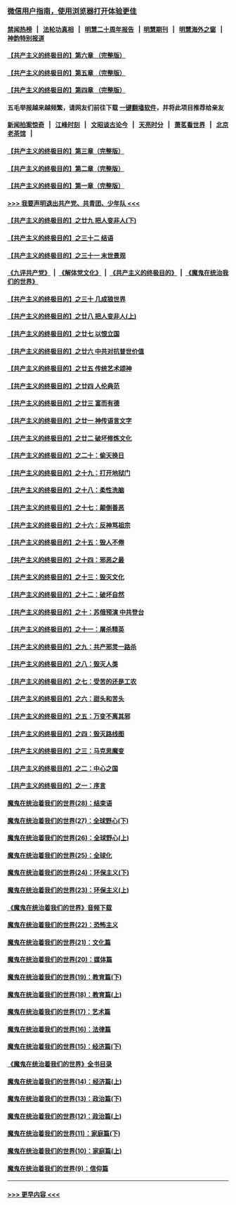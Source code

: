### [微信用户指南，使用浏览器打开体验更佳](https://github.com/gfw-breaker/banned-news1/blob/master/indexes/wechat-guide.md?t=0)
#### [禁闻热榜](热点新闻.md?t=0)  &nbsp;&nbsp;|&nbsp;&nbsp; [法轮功真相](https://github.com/gfw-breaker/truth/blob/master/README.md?t=0) &nbsp;&nbsp;|&nbsp;&nbsp; [明慧二十周年报告](https://github.com/gfw-breaker/mh-reports/blob/master/README.md?t=0) &nbsp;&nbsp;|&nbsp;&nbsp;[明慧期刊](https://github.com/gfw-breaker/mh-qikan) &nbsp;&nbsp;|&nbsp;&nbsp; [明慧海外之窗](https://github.com/gfw-breaker/mh-news/blob/master/README.md?t=0) &nbsp;&nbsp;|&nbsp;&nbsp; [神韵特别报道](https://github.com/gfw-breaker/mh-news/blob/master/shenyun.md?t=0)
#### [【共产主义的终极目的】第六章 （完整版）](../pages/nsc422/n11428913.md?t=02130544) 
#### [【共产主义的终极目的】第五章 （完整版）](../pages/nsc422/n11428912.md?t=02130544) 
#### [【共产主义的终极目的】第四章 （完整版）](../pages/nsc422/n11428907.md?t=02130544) 
#### 五毛举报越来越频繁，请网友们前往下载 [一键翻墙软件](https://github.com/gfw-breaker/ssr-accounts)，并将此项目推荐给亲友
#### [新闻拍案惊奇](https://github.com/gfw-breaker/banned-news1/blob/master/pages/link4.md) &nbsp;&nbsp;|&nbsp;&nbsp; [江峰时刻](https://github.com/gfw-breaker/banned-news1/blob/master/pages/link4.md) &nbsp;&nbsp;|&nbsp;&nbsp; [文昭谈古论今](https://github.com/gfw-breaker/banned-news1/blob/master/pages/link4.md) &nbsp;&nbsp;|&nbsp;&nbsp; [天亮时分](https://github.com/gfw-breaker/banned-news1/blob/master/pages/link4.md) &nbsp;&nbsp;|&nbsp;&nbsp; [萧茗看世界](https://github.com/gfw-breaker/banned-news1/blob/master/pages/link4.md) &nbsp;&nbsp;|&nbsp;&nbsp; [北京老茶馆](https://github.com/gfw-breaker/banned-news1/blob/master/pages/link4.md) &nbsp;&nbsp;|&nbsp;&nbsp; 
#### [【共产主义的终极目的】第三章（完整版）](../pages/nsc422/n11428848.md?t=02130544) 
#### [【共产主义的终极目的】第二章（完整版）](../pages/nsc422/n11428831.md?t=02130544) 
#### [【共产主义的终极目的】第一章（完整版）](../pages/nsc422/n11417651.md?t=02130544) 
#### [>>> 我要声明退出共产党、共青团、少年队 <<<](https://github.com/begood0513/goodnews/blob/master/quit/letter.md) 
#### [【共产主义的终极目的】之廿九 把人变非人(下)](../pages/nsc422/n11344140.md?t=02130544) 
#### [【共产主义的终极目的】之三十二 结语](../pages/nsc422/n11360535.md?t=02130544) 
#### [【共产主义的终极目的】之三十一 末世景观](../pages/nsc422/n11351129.md?t=02130544) 
#### [《九评共产党》](https://github.com/begood0513/9ping.md/blob/master/README.md) &nbsp;|&nbsp; [《解体党文化》](../../../../jtdwh.md/blob/master/README.md)  &nbsp;|&nbsp; [《共产主义的终极目的》](../../../../gczydzjmd.md/blob/master/README.md) &nbsp;|&nbsp; [《魔鬼在统治我们的世界》](../../../../mgztzwmdsj.md/blob/master/README.md) 
#### [【共产主义的终极目的】之三十 几成狼世界](../pages/nsc422/n11348280.md?t=02130544) 
#### [【共产主义的终极目的】之廿八 把人变非人(上)](../pages/nsc422/n11340492.md?t=02130544) 
#### [【共产主义的终极目的】之廿七 以恨立国](../pages/nsc422/n11336944.md?t=02130544) 
#### [【共产主义的终极目的】之廿六 中共对抗普世价值](../pages/nsc422/n11324785.md?t=02130544) 
#### [【共产主义的终极目的】之廿五 传统艺术颂神](../pages/nsc422/n11296396.md?t=02130544) 
#### [【共产主义的终极目的】之廿四 人伦典范](../pages/nsc422/n11296397.md?t=02130544) 
#### [【共产主义的终极目的】之廿三 富而有德](../pages/nsc422/n11283598.md?t=02130544) 
#### [【共产主义的终极目的】之廿一 神传语言文字](../pages/nsc422/n11263265.md?t=02130544) 
#### [【共产主义的终极目的】之廿二 破坏修炼文化](../pages/nsc422/n11245728.md?t=02130544) 
#### [【共产主义的终极目的】之二十：偷天换日](../pages/nsc422/n11238846.md?t=02130544) 
#### [【共产主义的终极目的】之十九：打开地狱门](../pages/nsc422/n11206376.md?t=02130544) 
#### [【共产主义的终极目的】之十八：柔性洗脑](../pages/nsc422/n11199994.md?t=02130544) 
#### [【共产主义的终极目的】之十七：颠倒善恶](../pages/nsc422/n11179782.md?t=02130544) 
#### [【共产主义的终极目的】之十六：反神骂祖宗](../pages/nsc422/n11166798.md?t=02130544) 
#### [【共产主义的终极目的】之十五：毁人不倦](../pages/nsc422/n11166792.md?t=02130544) 
#### [【共产主义的终极目的】之十四：邪恶之最](../pages/nsc422/n11150249.md?t=02130544) 
#### [【共产主义的终极目的】之十三：毁灭文化](../pages/nsc422/n11135227.md?t=02130544) 
#### [【共产主义的终极目的】之十二：破坏自然](../pages/nsc422/n11135214.md?t=02130544) 
#### [【共产主义的终极目的】之十：苏俄预演 中共登台](../pages/nsc422/n11118424.md?t=02130544) 
#### [【共产主义的终极目的】之十一：屠杀精英](../pages/nsc422/n11118442.md?t=02130544) 
#### [【共产主义的终极目的】之九：共产邪灵一路杀](../pages/nsc422/n11114139.md?t=02130544) 
#### [【共产主义的终极目的】之八：毁灭人类](../pages/nsc422/n11108503.md?t=02130544) 
#### [【共产主义的终极目的】之七：受苦的还是工农](../pages/nsc422/n11101809.md?t=02130544) 
#### [【共产主义的终极目的】之六：甜头和苦头](../pages/nsc422/n11096971.md?t=02130544) 
#### [【共产主义的终极目的】之五：万变不离其邪](../pages/nsc422/n11091285.md?t=02130544) 
#### [【共产主义的终极目的】之四：毁灭路线图](../pages/nsc422/n11086284.md?t=02130544) 
#### [【共产主义的终极目的】之三：马克思魔变](../pages/nsc422/n11061941.md?t=02130544) 
#### [【共产主义的终极目的】之二：中心之国](../pages/nsc422/n11047728.md?t=02130544) 
#### [【共产主义的终极目的】之一：序言](../pages/nsc422/n11086077.md?t=02130544) 
#### [魔鬼在统治着我们的世界(28)：结束语](../pages/nsc422/n10936246.md?t=02130544) 
#### [魔鬼在统治着我们的世界(27)：全球野心(下)](../pages/nsc422/n10928319.md?t=02130544) 
#### [魔鬼在统治着我们的世界(26)：全球野心(上)](../pages/nsc422/n10900318.md?t=02130544) 
#### [魔鬼在统治着我们的世界(25)：全球化](../pages/nsc422/n10788205.md?t=02130544) 
#### [魔鬼在统治着我们的世界(24)：环保主义(下)](../pages/nsc422/n10695307.md?t=02130544) 
#### [魔鬼在统治着我们的世界(23)：环保主义(上)](../pages/nsc422/n10688613.md?t=02130544) 
#### [《魔鬼在统治着我们的世界》音频下载](../pages/nsc422/n10635553.md?t=02130544) 
#### [魔鬼在统治着我们的世界(22)：恐怖主义](../pages/nsc422/n10614727.md?t=02130544) 
#### [魔鬼在统治着我们的世界(21)：文化篇](../pages/nsc422/n10597706.md?t=02130544) 
#### [魔鬼在统治着我们的世界(20)：媒体篇](../pages/nsc422/n10586579.md?t=02130544) 
#### [魔鬼在统治着我们的世界(19)：教育篇(下)](../pages/nsc422/n10564808.md?t=02130544) 
#### [魔鬼在统治着我们的世界(18)：教育篇(上)](../pages/nsc422/n10526970.md?t=02130544) 
#### [魔鬼在统治着我们的世界(17)：艺术篇](../pages/nsc422/n10499093.md?t=02130544) 
#### [魔鬼在统治着我们的世界(16)：法律篇](../pages/nsc422/n10485969.md?t=02130544) 
#### [魔鬼在统治着我们的世界(15)：经济篇(下)](../pages/nsc422/n10469975.md?t=02130544) 
#### [《魔鬼在统治着我们的世界》全书目录](../pages/nsc422/n10464261.md?t=02130544) 
#### [魔鬼在统治着我们的世界(14)：经济篇(上)](../pages/nsc422/n10457370.md?t=02130544) 
#### [魔鬼在统治着我们的世界(13)：政治篇(下)](../pages/nsc422/n10448270.md?t=02130544) 
#### [魔鬼在统治着我们的世界(12)：政治篇(上)](../pages/nsc422/n10444576.md?t=02130544) 
#### [魔鬼在统治着我们的世界(11)：家庭篇(下)](../pages/nsc422/n10440961.md?t=02130544) 
#### [魔鬼在统治着我们的世界(10)：家庭篇(上)](../pages/nsc422/n10435448.md?t=02130544) 
#### [魔鬼在统治着我们的世界(9)：信仰篇](../pages/nsc422/n10432159.md?t=02130544) 

----
#### [ >>> 更早内容 <<< ](../indexes/nsc422-earlier.md)
